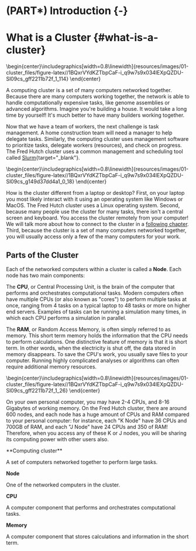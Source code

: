 


# (PART\*) Introduction {-}

# What is a Cluster {#what-is-a-cluster}


\begin{center}\includegraphics[width=0.8\linewidth]{resources/images/01-cluster_files/figure-latex//1BQxrVYdKZTbpCaF-i_q9w7s9x034lEXpQZDU-Sl09cs_gff2211b72f_1_114} \end{center}

A computing cluster is a set of many computers networked together. Because there are many computers working together, the network is able to handle computationally expensive tasks, like genome assemblies or advanced algorithms. Imagine you're building a house. It would take a long time by yourself! It's much better to have many builders working together.

Now that we have a team of workers, the next challenge is task management. A home construction team will need a manager to help delegate tasks. Similarly, the computing cluster uses management software to prioritize tasks, delegate workers (resources), and check on progress. The Fred Hutch cluster uses a common management and scheduling tool called [Slurm](https://slurm.schedmd.com/overview.html){target="_blank"}.


\begin{center}\includegraphics[width=0.8\linewidth]{resources/images/01-cluster_files/figure-latex//1BQxrVYdKZTbpCaF-i_q9w7s9x034lEXpQZDU-Sl09cs_g149d37dd4a1_0_18} \end{center}

How is the cluster different from a laptop or desktop? First, on your laptop you most likely interact with it using an operating system like Windows or MacOS. The Fred Hutch cluster uses a Linux operating system. Second, because many people use the cluster for many tasks, there isn't a central screen and keyboard. You access the cluster remotely from your computer! We will talk more about how to connect to the cluster in a [following chapter](#terminal). Third, because the cluster is a set of many computers networked together, you will usually access only a few of the many computers for your work. 

## Parts of the Cluster

Each of the networked computers within a cluster is called a **Node**. Each node has two main components:


The **CPU**, or Central Processing Unit, is the brain of the computer that performs and orchestrates computational tasks. Modern computers often have multiple CPUs (or also known as "cores") to perform multiple tasks at once, ranging from 4 tasks on a typical laptop to 48 tasks or more on higher end servers. Examples of tasks can be running a simulation many times, in which each CPU performs a simulation in parallel. 

The **RAM**, or Random Access Memory, is often simply referred to as memory. This short term memory holds the information that the CPU needs to perform calculations. One distinctive feature of memory is that it is short term. In other words, when the electricity is shut off, the data stored in memory disappears. To save the CPU's work, you usually save files to your computer. Running highly complicated analyses or algorithms can often require additional memory resources.


\begin{center}\includegraphics[width=0.8\linewidth]{resources/images/01-cluster_files/figure-latex//1BQxrVYdKZTbpCaF-i_q9w7s9x034lEXpQZDU-Sl09cs_gff2211b72f_1_26} \end{center}

On your own personal computer, you may have 2-4 CPUs, and 8-16 Gigabytes of working memory. On the Fred Hutch cluster, there are around 600 nodes, and each node has a huge amount of CPUs and RAM compared to your personal computer: for instance, each "K Node" have 36 CPUs and 700GB of RAM, and each "J Node" have 24 CPUs and 350 of RAM! Therefore, when you access any of these K or J nodes, you will be sharing its computing power with other users also.


<div class = "dictionary">
**Computing cluster**  
  
A set of computers networked together to perform large tasks.


**Node** 

One of the networked computers in the cluster. 

**CPU** 

A computer component that performs and orchestrates computational tasks.

**Memory** 

A computer component that stores calculations and information in the short term.
</div>
